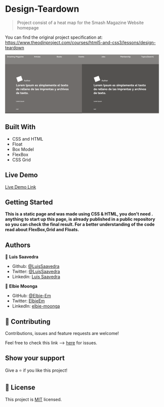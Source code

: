 # Design-Teardown 
> Project consist of a heat map for the Smash Magazine Website homepage

You can find the original project specification at: https://www.theodinproject.com/courses/html5-and-css3/lessons/design-teardown

![screenshot](./assets/screenshot_img.png)

## Built With

- CSS and HTML
- Float
- Box Model
- FlexBox
- CSS Grid

## Live Demo

[Live Demo Link](https://rawcdn.githack.com/nriqu322/Desgin-teardown/14b0d80f0cdd3d857ed38390615c4630bf00fe46/index.html)


## Getting Started

**This is a static page and was made using  CSS & HTML, you don't need .**
**anything to start up this page, is already published in a public repository so you can check the final result. For a better understanding of the code read about FlexBox,Grid and Floats.**


## Authors

👤 **Luis Saavedra**

- Github: [@LuisSaavedra](https://github.com/nriqu322)
- Twitter: [@LuisSaavedra](https://twitter.com/nriqu322)
- Linkedin: [Luis Saavedra](https://linkedin.com/in/luis-saavedra-sanchez/)

👤 **Elbie Moonga**

- GitHub: [@Elbie-Em](https://github.com/Elbie-em)
- Twitter: [ElbieEm](https://twitter.com/ElbieEm)
- LinkedIn: [elbie-moonga](https://www.linkedin.com/in/elbie-moonga-253bbb12b/)


## 🤝 Contributing

Contributions, issues and feature requests are welcome!

Feel free to check this link --> [here](https://github.com/nriqu322/Desgin-teardown/issues) for issues.

## Show your support

Give a ⭐️ if you like this project!


## 📝 License

This project is [MIT](lic.url) licensed.
